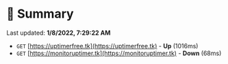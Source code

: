 # 📖 Summary
Last updated: **1/8/2022, 7:29:22 AM**

- `GET` [https://uptimerfree.tk](https://uptimerfree.tk) - **Up** (1016ms)
- `GET` [https://monitoruptimer.tk](https://monitoruptimer.tk) - **Down** (68ms)
